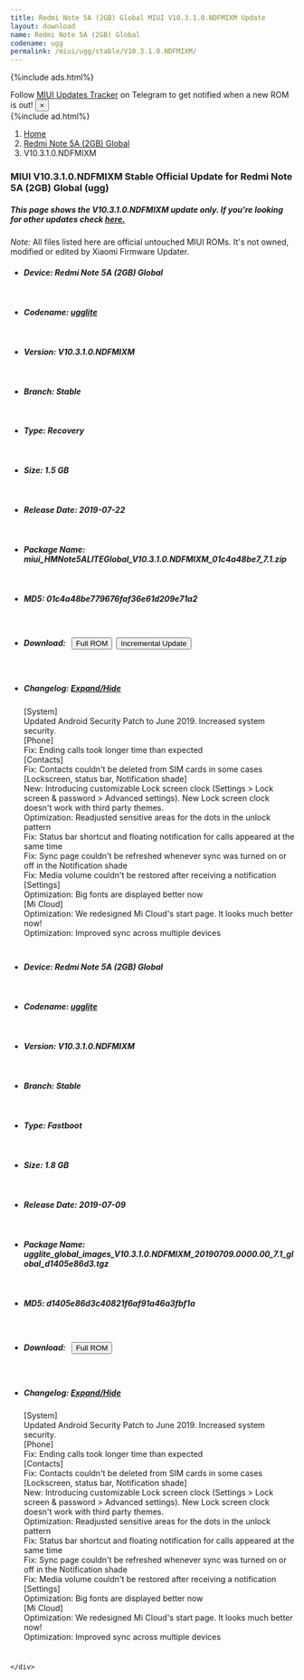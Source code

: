 ```yaml
---
title: Redmi Note 5A (2GB) Global MIUI V10.3.1.0.NDFMIXM Update
layout: download
name: Redmi Note 5A (2GB) Global
codename: ugg
permalink: /miui/ugg/stable/V10.3.1.0.NDFMIXM/
---
```


{%include ads.html%}
<div class="alert alert-primary alert-dismissible fade show" role="alert">
    Follow <a href="https://t.me/MIUIUpdatesTracker" class="alert-link">MIUI Updates Tracker</a> on Telegram to get
    notified when a new ROM is out!
    <button type="button" class="close" data-dismiss="alert" aria-label="Close">
        <span aria-hidden="true">&times;</span>
    </button>
</div>
{%include ad.html%}

<nav aria-label="breadcrumb">
    <ol class="breadcrumb">
        <li class="breadcrumb-item"><a href="/">Home</a></li>
        <li class="breadcrumb-item"><a href="/miui/ugg/">Redmi Note 5A (2GB) Global</a></li>
        <li class="breadcrumb-item active" aria-current="page">V10.3.1.0.NDFMIXM</li>
    </ol>
</nav>

<div class="col-12 mx-auto">
    <h3 class="title bg-light p-2 rounded">MIUI V10.3.1.0.NDFMIXM Stable Official Update for Redmi Note 5A (2GB) Global (ugg)</h3>
    <h5>This page shows the V10.3.1.0.NDFMIXM update only. If you're looking for other updates check
        <a href="/miui/ugg/">here.</a></h5>
    <p><i>Note: </i>All files listed here are official untouched MIUI ROMs.
        It's not owned, modified or edited by Xiaomi Firmware Updater.</p>
    <div id="downloads">
                <div class="card card-body">
            <ul class="list-unstyled">
                <li style="padding-bottom: 10px;">
                    <h5><b>Device: </b>Redmi Note 5A (2GB) Global</h5>
                </li>
                <li style="padding-bottom: 10px;">
                    <h5><b>Codename: </b> <a href="/miui/ugglite/" target="_blank">ugglite</a> </h5>
                </li>
                <li style="padding-bottom: 10px;">
                    <h5><b>Version: </b>V10.3.1.0.NDFMIXM</h5>
                </li>
                <li style="padding-bottom: 10px;">
                    <h5><b>Branch: </b>Stable</h5>
                </li>
                <li style="padding-bottom: 10px;">
                    <h5><b>Type: </b>Recovery</h5>
                </li>
                <li style="padding-bottom: 10px;">
                    <h5><b>Size: </b>1.5 GB</h5>
                </li>
                <li style="padding-bottom: 10px;">
                    <h5><b>Release Date: </b>2019-07-22</h5>
                </li>
                <li style="padding-bottom: 10px;">
                    <h5><b>Package Name: </b><span id="filename" class="text-dark">miui_HMNote5ALITEGlobal_V10.3.1.0.NDFMIXM_01c4a48be7_7.1.zip</span></h5>
                </li>
                <li style="padding-bottom: 10px;">
                    <h5><b>MD5: </b><span id="md5" class="text-muted">01c4a48be779676faf36e61d209e71a2</span></h5>
                </li>
                <li style="padding-bottom: 10px;">
                    <h5><b>Download: </b><button type="button" id="download" class="btn btn-primary" style="margin: 7px;"
                            onclick="window.open('https://bigota.d.miui.com/V10.3.1.0.NDFMIXM/miui_HMNote5ALITEGlobal_V10.3.1.0.NDFMIXM_01c4a48be7_7.1.zip', '_blank');"><i class="fa fa-download"></i> Full ROM</button><button type="button" id="incremental_download" class="btn btn-warning" onclick="window.open('https://bigota.d.miui.com/V10.3.1.0.NDFMIXM/miui-blockota-ugglite_global-V10.2.1.0.NDFMIXM-V10.3.1.0.NDFMIXM-5cc670a8f9-7.1.zip', '_blank');"><i class="fa fa-download"></i> Incremental Update</button></h5>
                </li>
                <li style="padding-bottom: 10px;">
                    <h5><b>Changelog: </b><a href="#ugglite_1_changelog" data-toggle="collapse" role="button"
                            aria-expanded="false" aria-controls="ugglite_1_changelog"> <i class="fa fa-arrow-down"
                                aria-hidden="true"></i> Expand/Hide</a></h5>
                    <div class="collapse" id="ugglite_1_changelog">
                        <p id="changelog_text">[System]<br>Updated Android Security Patch to June 2019. Increased system security.<br>[Phone]<br>Fix: Ending calls took longer time than expected<br>[Contacts]<br>Fix: Contacts couldn't be deleted from SIM cards in some cases<br>[Lockscreen, status bar, Notification shade]<br>New: Introducing customizable Lock screen clock (Settings > Lock screen & password > Advanced settings). New Lock screen clock doesn't work with third party themes.<br>Optimization: Readjusted sensitive areas for the dots in the unlock pattern<br>Fix: Status bar shortcut and floating notification for calls appeared at the same time<br>Fix: Sync page couldn't be refreshed whenever sync was turned on or off in the Notification shade<br>Fix: Media volume couldn't be restored after receiving a notification<br>[Settings]<br>Optimization: Big fonts are displayed better now<br>[Mi Cloud]<br>Optimization: We redesigned Mi Cloud's start page. It looks much better now!<br>Optimization: Improved sync across multiple devices</p>
                    </div>
                </li>
            </ul>
        </div>
        <div class="card card-body">
            <ul class="list-unstyled">
                <li style="padding-bottom: 10px;">
                    <h5><b>Device: </b>Redmi Note 5A (2GB) Global</h5>
                </li>
                <li style="padding-bottom: 10px;">
                    <h5><b>Codename: </b> <a href="/miui/ugglite/" target="_blank">ugglite</a> </h5>
                </li>
                <li style="padding-bottom: 10px;">
                    <h5><b>Version: </b>V10.3.1.0.NDFMIXM</h5>
                </li>
                <li style="padding-bottom: 10px;">
                    <h5><b>Branch: </b>Stable</h5>
                </li>
                <li style="padding-bottom: 10px;">
                    <h5><b>Type: </b>Fastboot</h5>
                </li>
                <li style="padding-bottom: 10px;">
                    <h5><b>Size: </b>1.8 GB</h5>
                </li>
                <li style="padding-bottom: 10px;">
                    <h5><b>Release Date: </b>2019-07-09</h5>
                </li>
                <li style="padding-bottom: 10px;">
                    <h5><b>Package Name: </b><span id="filename" class="text-dark">ugglite_global_images_V10.3.1.0.NDFMIXM_20190709.0000.00_7.1_global_d1405e86d3.tgz</span></h5>
                </li>
                <li style="padding-bottom: 10px;">
                    <h5><b>MD5: </b><span id="md5" class="text-muted">d1405e86d3c40821f6af91a46a3fbf1a</span></h5>
                </li>
                <li style="padding-bottom: 10px;">
                    <h5><b>Download: </b><button type="button" id="download" class="btn btn-primary" style="margin: 7px;"
                            onclick="window.open('https://bigota.d.miui.com/V10.3.1.0.NDFMIXM/ugglite_global_images_V10.3.1.0.NDFMIXM_20190709.0000.00_7.1_global_d1405e86d3.tgz', '_blank');"><i class="fa fa-download"></i> Full ROM</button></h5>
                </li>
                <li style="padding-bottom: 10px;">
                    <h5><b>Changelog: </b><a href="#ugglite_2_changelog" data-toggle="collapse" role="button"
                            aria-expanded="false" aria-controls="ugglite_2_changelog"> <i class="fa fa-arrow-down"
                                aria-hidden="true"></i> Expand/Hide</a></h5>
                    <div class="collapse" id="ugglite_2_changelog">
                        <p id="changelog_text">[System]<br>Updated Android Security Patch to June 2019. Increased system security.<br>[Phone]<br>Fix: Ending calls took longer time than expected<br>[Contacts]<br>Fix: Contacts couldn't be deleted from SIM cards in some cases<br>[Lockscreen, status bar, Notification shade]<br>New: Introducing customizable Lock screen clock (Settings > Lock screen & password > Advanced settings). New Lock screen clock doesn't work with third party themes.<br>Optimization: Readjusted sensitive areas for the dots in the unlock pattern<br>Fix: Status bar shortcut and floating notification for calls appeared at the same time<br>Fix: Sync page couldn't be refreshed whenever sync was turned on or off in the Notification shade<br>Fix: Media volume couldn't be restored after receiving a notification<br>[Settings]<br>Optimization: Big fonts are displayed better now<br>[Mi Cloud]<br>Optimization: We redesigned Mi Cloud's start page. It looks much better now!<br>Optimization: Improved sync across multiple devices</p>
                    </div>
                </li>
            </ul>
        </div>

    </div>
</div>